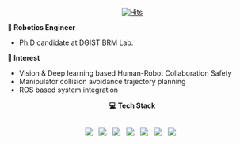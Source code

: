  <div align=center>
	
[![Hits](https://hits.seeyoufarm.com/api/count/incr/badge.svg?url=https%3A%2F%2Fgithub.com%2Flovelykite&count_bg=%2379C83D&title_bg=%23555555&icon=&icon_color=%23E7E7E7&title=hits&edge_flat=false)](https://hits.seeyoufarm.com)
	
  </div>

<b>🤖 Robotics Engineer </b>
- Ph.D candidate at DGIST BRM Lab.

<b>🔭 Interest </b>
- Vision & Deep learning based Human-Robot Collaboration Safety
- Manipulator collision avoidance trajectory planning
- ROS based system integration

<div align="center"><b>💻 Tech Stack </b></div>
</br>
<p align="center">
<img src="https://img.shields.io/badge/ROS-22314E?style=flat-square&logo=ROS&logoColor=white"/></a> &nbsp 
<img src="https://img.shields.io/badge/Python-3776AB?style=flat-square&logo=Python&logoColor=white"/></a> &nbsp 
<img src="https://img.shields.io/badge/PyQt-41CD52?style=flat-square&logo=Qt&logoColor=white"/></a> &nbsp 
<img src="https://img.shields.io/badge/C++-00599C?style=flat-square&logo=c%2B%2B&logoColor=white"/></a> &nbsp 
<img src="https://img.shields.io/badge/CSharp-239120?style=flat-square&logo=csharp&logoColor=white"/></a> &nbsp
<img src="https://img.shields.io/badge/PyTorch-EE4C2C?style=flat-square&logo=PyTorch&logoColor=white"/></a> &nbsp 
<img src="https://img.shields.io/badge/TensorFlow-FF6F00?style=flat-square&logo=TensorFlow&logoColor=white"/></a> &nbsp 
